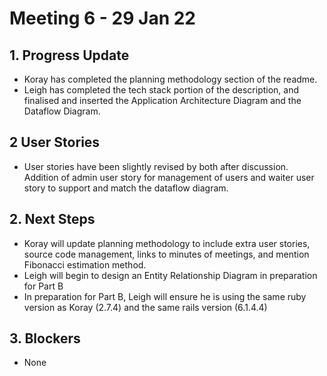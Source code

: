 # Meeting 6 - 29 Jan 22

## 1. Progress Update

- Koray has completed the planning methodology section of the readme.
- Leigh has completed the tech stack portion of the description, and finalised and inserted the Application Architecture Diagram and the Dataflow Diagram.

## 2 User Stories
- User stories have been slightly revised by both after discussion.  Addition of admin user story for management of users and waiter user story to support and match the dataflow diagram.

## 2. Next Steps

- Koray will update planning methodology to include extra user stories, source code management, links to minutes of meetings, and mention Fibonacci estimation method.
- Leigh will begin to design an Entity Relationship Diagram in preparation for Part B
- In preparation for Part B, Leigh will ensure he is using the same ruby version as Koray (2.7.4) and the same rails version (6.1.4.4)

## 3. Blockers
- None

